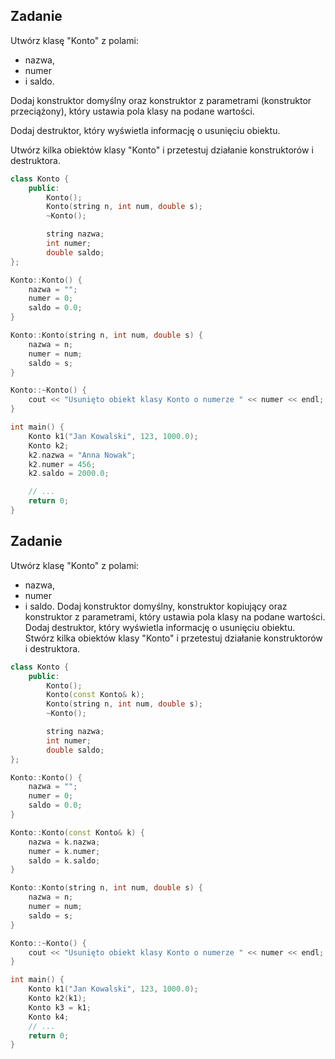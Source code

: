 ## Zadanie

Utwórz klasę "Konto" z polami: 
- nazwa, 
- numer 
- i saldo.

Dodaj konstruktor domyślny oraz konstruktor z parametrami (konstruktor przeciążony), który ustawia pola klasy na podane wartości.

Dodaj destruktor, który wyświetla informację o usunięciu obiektu.

Utwórz kilka obiektów klasy "Konto" i przetestuj działanie konstruktorów i destruktora.

```cpp
class Konto {
    public:
        Konto();
        Konto(string n, int num, double s);
        ~Konto();

        string nazwa;
        int numer;
        double saldo;
};

Konto::Konto() {
    nazwa = "";
    numer = 0;
    saldo = 0.0;
}

Konto::Konto(string n, int num, double s) {
    nazwa = n;
    numer = num;
    saldo = s;
}

Konto::~Konto() {
    cout << "Usunięto obiekt klasy Konto o numerze " << numer << endl;
}

int main() {
    Konto k1("Jan Kowalski", 123, 1000.0);
    Konto k2;
    k2.nazwa = "Anna Nowak";
    k2.numer = 456;
    k2.saldo = 2000.0;

    // ...
    return 0;
}
```

## Zadanie

Utwórz klasę "Konto" z polami: 
- nazwa, 
- numer 
- i saldo.
Dodaj konstruktor domyślny, konstruktor kopiujący oraz konstruktor z parametrami, który ustawia pola klasy na podane wartości.
Dodaj destruktor, który wyświetla informację o usunięciu obiektu.
Stwórz kilka obiektów klasy "Konto" i przetestuj działanie konstruktorów i destruktora.

```cpp
class Konto {
    public:
        Konto();
        Konto(const Konto& k);
        Konto(string n, int num, double s);
        ~Konto();

        string nazwa;
        int numer;
        double saldo;
};

Konto::Konto() {
    nazwa = "";
    numer = 0;
    saldo = 0.0;
}

Konto::Konto(const Konto& k) {
    nazwa = k.nazwa;
    numer = k.numer;
    saldo = k.saldo;
}

Konto::Konto(string n, int num, double s) {
    nazwa = n;
    numer = num;
    saldo = s;
}

Konto::~Konto() {
    cout << "Usunięto obiekt klasy Konto o numerze " << numer << endl;
}

int main() {
    Konto k1("Jan Kowalski", 123, 1000.0);
    Konto k2(k1);
    Konto k3 = k1;
    Konto k4;
    // ...
    return 0;
}

```
